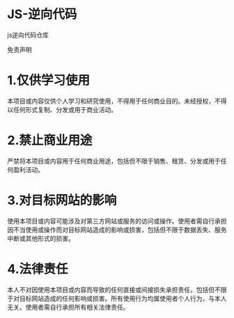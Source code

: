 # JS-逆向代码
js逆向代码仓库

免责声明

# 1.仅供学习使用
本项目或内容仅供个人学习和研究使用，不得用于任何商业目的。未经授权，不得以任何形式复制、分发或用于商业活动。

# 2.禁止商业用途
严禁将本项目或内容用于任何商业用途，包括但不限于销售、租赁、分发或用于任何盈利活动。

# 3.对目标网站的影响
使用本项目或内容可能涉及对第三方网站或服务的访问或操作。使用者需自行承担因不当使用或操作而对目标网站造成的影响或损害，包括但不限于数据丢失、服务中断或其他形式的损害。

# 4.法律责任
本人不对因使用本项目或内容而导致的任何直接或间接损失承担责任，包括但不限于对目标网站造成的任何影响或损害。所有使用行为均属使用者个人行为，与本人无关。使用者需自行承担所有相关法律责任。
